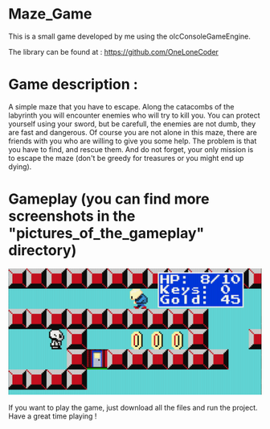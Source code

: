 # Maze_Game

This is a small game developed by me using the olcConsoleGameEngine.

The library can be found at : https://github.com/OneLoneCoder

# Game description : 
A simple maze that you have to escape. Along the catacombs of the labyrinth you will encounter enemies who will try to kill you. You can protect yourself using your sword, but be carefull, the enemies are not dumb, they are fast and dangerous. Of course you are not alone in this maze, there are friends with you who are willing to give you some help. The problem is that you have to find, and rescue them. And do not forget, your only mission is to escape the maze (don't be greedy for treasures or you might end up dying).

# Gameplay (you can find more screenshots in the "pictures_of_the_gameplay" directory)
![Small look at the game](https://github.com/MoonCake0019/Maze_Game/blob/main/pictures_of_the_gameplay/p6.png?raw=true)

If you want to play the game, just download all the files and run the project.
Have a great time playing !
